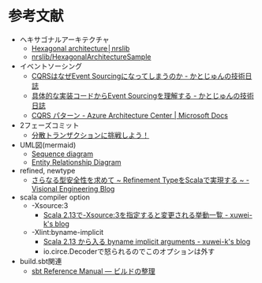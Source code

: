 # 参考文献
- ヘキサゴナルアーキテクチャ
  - [Hexagonal architecture│nrslib](https://nrslib.com/hexagonal-architecture/)
  - [nrslib/HexagonalArchitectureSample](https://github.com/nrslib/HexagonalArchitectureSample)
- イベントソーシング
  - [CQRSはなぜEvent Sourcingになってしまうのか - かとじゅんの技術日誌](https://blog.j5ik2o.me/entry/2020/09/18/172612)
  - [具体的な実装コードからEvent Sourcingを理解する - かとじゅんの技術日誌](https://blog.j5ik2o.me/entry/2020/09/16/162037)
  - [CQRS パターン - Azure Architecture Center | Microsoft Docs](https://docs.microsoft.com/ja-jp/azure/architecture/patterns/cqrs)
- 2フェーズコミット
  - [分散トランザクションに挑戦しよう！](https://www.ogis-ri.co.jp/otc/hiroba/technical/DTP/step2/index.html)
- UML図(mermaid)
  - [Sequence diagram](https://mermaid-js.github.io/mermaid/#/sequenceDiagram)
  - [Entity Relationship Diagram](https://mermaid-js.github.io/mermaid/#/entityRelationshipDiagram)
- refined, newtype
  - [さらなる型安全性を求めて ~ Refinement TypeをScalaで実現する ~ - Visional Engineering Blog](https://engineering.visional.inc/blog/168/scala-refined-newtype/)
- scala compiler option
  - -Xsource:3
    - [Scala 2.13で-Xsource:3を指定すると変更される挙動一覧 - xuwei-k's blog](https://xuwei-k.hatenablog.com/entry/2020/07/10/173028)
  - -Xlint:byname-implicit
    - [Scala 2.13 から入る byname implicit arguments - xuwei-k's blog](https://xuwei-k.hatenablog.com/entry/2018/07/11/083620)
    - io.circe.Decoderで怒られるのでこのオプションは外す
- build.sbt関連
  - [sbt Reference Manual — ビルドの整理](https://www.scala-sbt.org/1.x/docs/ja/Organizing-Build.html)
